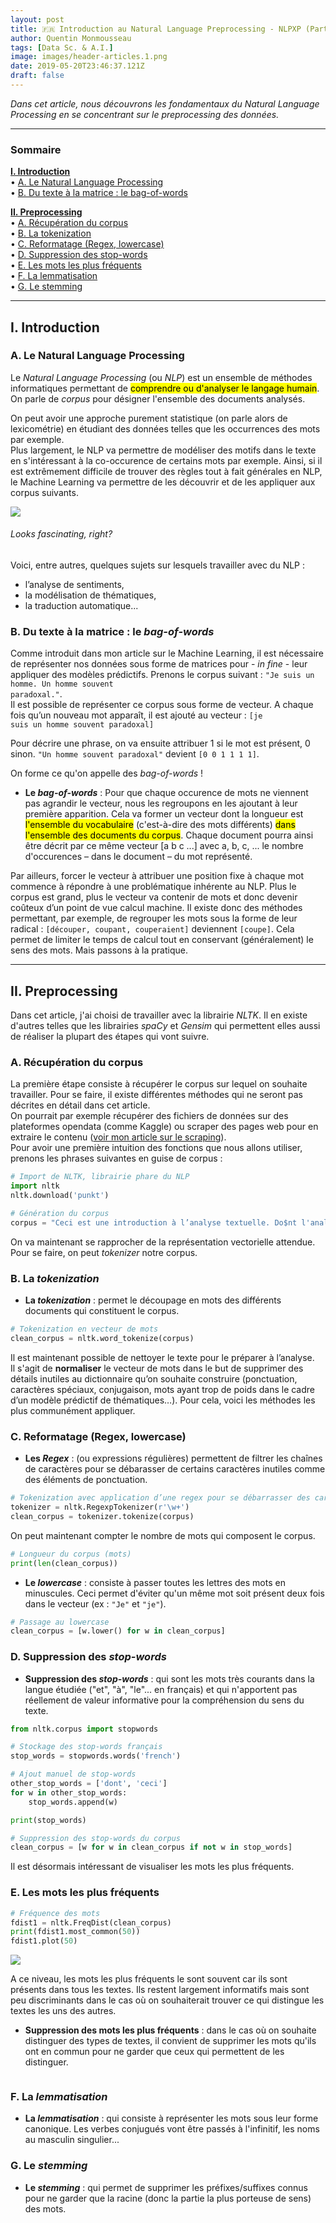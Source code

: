 ```yaml
---
layout: post
title: 🇫🇷 Introduction au Natural Language Preprocessing - NLPXP (Part. 1) / En cours d'écriture
author: Quentin Monmousseau
tags: [Data Sc. & A.I.]
image: images/header-articles.1.png
date: 2019-05-20T23:46:37.121Z
draft: false
---
```


*Dans cet article, nous découvrons les fondamentaux du Natural Language Processing en se concentrant sur le preprocessing des données.*

---

### Sommaire

**[I. Introduction](#one)**  
• [A. Le Natural Language Processing](#one-a)  
• [B. Du texte à la matrice : le bag-of-words](#one-b)  


**[II. Preprocessing](#two)**  
• [A. Récupération du corpus](#two-a)  
• [B. La tokenization](#two-b)  
• [C. Reformatage (Regex, lowercase)](#two-c)  
• [D. Suppression des stop-words](#two-d)  
• [E. Les mots les plus fréquents](#two-e)  
• [F. La lemmatisation](#two-f)  
• [G. Le stemming](#two-g)

---

<a id="one"></a>
## I. Introduction

<a id="one-a"></a>
### A. Le Natural Language Processing

Le *Natural Language Processing* (ou *NLP*) est un ensemble de méthodes informatiques permettant de <mark>comprendre ou d'analyser le langage humain</mark>. On parle de *corpus* pour désigner l'ensemble des documents analysés.

On peut avoir une approche purement statistique (on parle alors de lexicométrie) en étudiant des données telles que les occurrences des mots par exemple.  
Plus largement, le NLP va permettre de modéliser des motifs dans le texte en s'intéressant à la co-occurence de certains mots par exemple. Ainsi, si il est extrêmement difficile de trouver des règles tout à fait générales en NLP, le Machine Learning va permettre de les découvrir et de les appliquer aux corpus suivants.

![](images/whatisnlp.jpg)
###### Looks fascinating, right?

Voici, entre autres, quelques sujets sur lesquels travailler avec du NLP :
- l’analyse de sentiments,
- la modélisation de thématiques,
- la traduction automatique...

<a id="one-b"></a>
### B. Du texte à la matrice : le *bag-of-words*

Comme introduit dans mon article sur le Machine Learning, il est nécessaire de représenter nos données sous forme de matrices pour - *in fine* - leur appliquer des modèles prédictifs.
Prenons le corpus suivant : <code>"Je suis un homme. Un homme souvent paradoxal."</code>.  
Il est possible de représenter ce corpus sous forme de vecteur. A chaque fois qu’un nouveau mot apparaît, il est ajouté au vecteur :
<code>[je suis un homme souvent paradoxal]</code>

Pour décrire une phrase, on va ensuite attribuer 1 si le mot est présent, 0 sinon.
<code>"Un homme souvent paradoxal"</code> devient <code>[0 0 1 1 1 1]</code>.

On forme ce qu'on appelle des *bag-of-words* !

- **Le *bag-of-words*** : Pour que chaque occurence de mots ne viennent pas agrandir le vecteur, nous les regroupons en les ajoutant à leur première apparition. Cela va former un vecteur dont la longueur est <mark>l'ensemble du vocabulaire</mark> (c'est-à-dire des mots différents) <mark>dans l'ensemble des documents du corpus</mark>. Chaque document pourra ainsi être décrit par ce même vecteur [a b c ...] avec a, b, c, ... le nombre d'occurences – dans le document – du mot représenté.

Par ailleurs, forcer le vecteur à attribuer une position fixe à chaque mot commence à répondre à une problématique inhérente au NLP. Plus le corpus est grand, plus le vecteur va contenir de mots et donc devenir coûteux d’un point de vue calcul machine. Il existe donc des méthodes permettant, par exemple, de regrouper les mots sous la forme de leur radical : <code>[découper, coupant, couperaient]</code> deviennent <code>[coupe]</code>. Cela permet de limiter le temps de calcul tout en conservant (généralement) le sens des mots. Mais passons à la pratique.

---

<a id="two"></a>
## II. Preprocessing

Dans cet article, j'ai choisi de travailler avec la librairie *NLTK*. Il en existe d'autres telles que les librairies *spaCy* et *Gensim* qui permettent elles aussi de réaliser la plupart des étapes qui vont suivre.

<a id="two-a"></a>
### A. Récupération du corpus

La première étape consiste à récupérer le corpus sur lequel on souhaite travailler. Pour se faire, il existe différentes méthodes qui ne seront pas décrites en détail dans cet article.  
On pourrait par exemple récupérer des fichiers de données sur des plateformes opendata (comme Kaggle) ou scraper des pages web pour en extraire le contenu ([voir mon article sur le scraping](https://quentin-monmousseau.netlify.com/WMXP/part-1/)).  
Pour avoir une première intuition des fonctions que nous allons utiliser, prenons les phrases suivantes en guise de corpus : 

```python
# Import de NLTK, librairie phare du NLP
import nltk
nltk.download('punkt')

# Génération du corpus
corpus = "Ceci est une introduction à l’analyse textuelle. Do$nt l'analyse pour’rait po$$ser problème." 
```

On va maintenant se rapprocher de la représentation vectorielle attendue. Pour se faire, on peut *tokenizer* notre corpus.

<a id="two-b"></a>
### B. **La *tokenization*** 

- **La *tokenization*** : permet le découpage en mots des différents documents qui constituent le corpus.

```python
# Tokenization en vecteur de mots
clean_corpus = nltk.word_tokenize(corpus)
```

Il est maintenant possible de nettoyer le texte pour le préparer à l’analyse.  
Il s'agit de **normaliser** le vecteur de mots dans le but de supprimer des détails inutiles au dictionnaire qu’on souhaite construire (ponctuation, caractères spéciaux, conjugaison, mots ayant trop de poids dans le cadre d’un modèle prédictif de thématiques…). Pour cela, voici les méthodes les plus communément appliquer.

<a id="two-c"></a>
### C. Reformatage (Regex, lowercase)

- **Les *Regex*** : (ou expressions régulières) permettent de filtrer les chaînes de caractères pour se débarasser de certains caractères inutiles comme des éléments de ponctuation.

```python
# Tokenization avec application d’une regex pour se débarrasser des caractères inutiles
tokenizer = nltk.RegexpTokenizer(r'\w+')
clean_corpus = tokenizer.tokenize(corpus)
```

On peut maintenant compter le nombre de mots qui composent le corpus.

```python
# Longueur du corpus (mots)
print(len(clean_corpus))
```

- **Le *lowercase*** : consiste à passer toutes les lettres des mots en minuscules. Ceci permet d'éviter qu'un même mot soit présent deux fois dans le vecteur (ex : <code>"Je"</code> et <code>"je"</code>).

```python
# Passage au lowercase
clean_corpus = [w.lower() for w in clean_corpus]
```

<a id="two-d"></a>
### D. **Suppression des *stop-words***

- **Suppression des *stop-words*** : qui sont les mots très courants dans la langue étudiée ("et", "à", "le"... en français) et qui n'apportent pas réellement de valeur informative pour la compréhension du sens du texte.

```python
from nltk.corpus import stopwords

# Stockage des stop-words français
stop_words = stopwords.words('french')

# Ajout manuel de stop-words
other_stop_words = ['dont', 'ceci']
for w in other_stop_words:
    stop_words.append(w)

print(stop_words)
```

```python
# Suppression des stop-words du corpus
clean_corpus = [w for w in clean_corpus if not w in stop_words]
```

Il est désormais intéressant de visualiser les mots les plus fréquents.

<a id="two-e"></a>
### E. Les mots les plus fréquents

```python
# Fréquence des mots
fdist1 = nltk.FreqDist(clean_corpus)
print(fdist1.most_common(50))
fdist1.plot(50)
```

![](images/wordfreq.png)

A ce niveau, les mots les plus fréquents le sont souvent car ils sont présents dans tous les textes. Ils restent largement informatifs mais sont peu discriminants dans le cas où on souhaiterait trouver ce qui distingue les textes les uns des autres.

- **Suppression des mots les plus fréquents** : dans le cas où on souhaite distinguer des types de textes, il convient de supprimer les mots qu'ils ont en commun pour ne garder que ceux qui permettent de les distinguer.

```python
```

<a id="two-f"></a>
### F. La *lemmatisation*

- **La *lemmatisation*** : qui consiste à représenter les mots sous leur forme canonique. Les verbes conjugués vont être passés à l'infinitif, les noms au masculin singulier...

<a id="two-g"></a>
### G. Le *stemming*

- **Le *stemming*** : qui permet de supprimer les préfixes/suffixes connus pour ne garder que la racine (donc la partie la plus porteuse de sens) des mots.